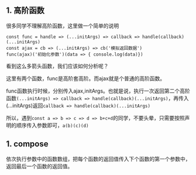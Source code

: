 
## 1. 高阶函数
很多同学不理解高阶函数，这里做一个简单的说明
```
const func = handle => (...initArgs) => callback => handle(callback)(...initArgs)
const ajax = cb => (...initArgs) => cb('模拟返回数据')
func(ajax)('初始化参数')(data => { console.log(data)})
```

看到这么多箭头函数，我们应该如何分析呢？

这里有两个函数，func是高阶套高阶。而ajax就是个普通的高阶函数。

func函数执行时候，分别传入ajax,initArgs。也就是说，执行一次返回第二个高阶函数`(...initArgs) => callback => handle(callback)(...initArgs)`，再传入(...initArgs)返回`callback => handle(callback)(...initArgs)`

所以，遇到`const a => b => c => d => b+c+d`的同学，不要头晕，只需要按照声明的顺序传入参数即可，`a(b)(c)(d)`


## 1. compose
依次执行参数中的函数数组，把每个函数的返回值传入下个函数的第一个参数中，返回最后一个函数的返回值。



